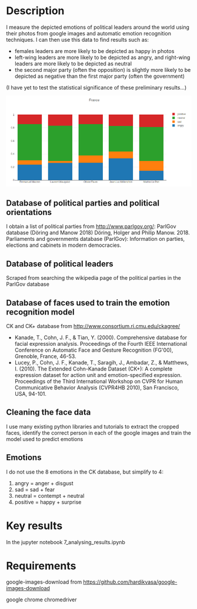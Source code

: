 # Description 

I measure the depicted emotions of political leaders around the world using their photos from google images and automatic emotion recognition techniques. I can then use this data to find results such as: 
- females leaders are more likely to be depicted as happy in photos
- left-wing leaders are more likely to be depicted as angry, and right-wing leaders are more likely to be depicted as neutral 
- the second major party (often the opposition) is slightly more likely to be depicted as negative than the first major party (often the government) 

(I have yet to test the statistical significance of these preliminary results...) 

![France leaders](https://github.com/hannahbull/emotions-politicians/blob/master/output/france_pols.png)

## Database of political parties and political orientations

I obtain a list of political parties from http://www.parlgov.org/: 
ParlGov database (Döring and Manow 2018)
Döring, Holger and Philip Manow. 2018. Parliaments and governments database (ParlGov): Information on parties, elections and cabinets in modern democracies. 

## Database of political leaders 

Scraped from searching the wikipedia page of the political parties in the ParlGov database

## Database of faces used to train the emotion recognition model

CK and CK+ database from http://www.consortium.ri.cmu.edu/ckagree/

- Kanade, T., Cohn, J. F., & Tian, Y. (2000). Comprehensive database for facial expression analysis. Proceedings of the Fourth IEEE International Conference on Automatic Face and Gesture Recognition (FG'00), Grenoble, France, 46-53.
- Lucey, P., Cohn, J. F., Kanade, T., Saragih, J., Ambadar, Z., & Matthews, I. (2010). The Extended Cohn-Kanade Dataset (CK+): A complete expression dataset for action unit and emotion-specified expression. Proceedings of the Third International Workshop on CVPR for Human Communicative Behavior Analysis (CVPR4HB 2010), San Francisco, USA, 94-101.

## Cleaning the face data

I use many existing python libraries and tutorials to extract the cropped faces, identify the correct person in each of the google images and train the model used to predict emotions

## Emotions

I do not use the 8 emotions in the CK database, but simplify to 4: 
1. angry = anger + disgust
2. sad = sad + fear
3. neutral = contempt + neutral
4. positive = happy + surprise

# Key results 

In the jupyter notebook 7_analysing_results.ipynb

# Requirements 

google-images-download from https://github.com/hardikvasa/google-images-download

google chrome chromedriver






